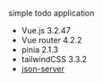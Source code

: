 simple todo application 

- Vue.js 3.2.47
- Vue router 4.2.2
- pinia 2.1.3
- tailwindCSS 3.3.2
- [json-server](https://github.com/typicode/json-server)

